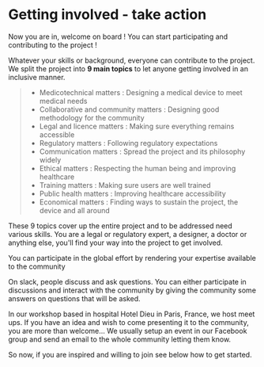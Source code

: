 # Getting involved - take action
Now you are in, welcome on board ! You can start participating and contributing to the project !

Whatever your skills or background, everyone can contribute to the project. We split the project into **9 main topics** to let anyone getting involved in an inclusive manner. 

> - Medicotechnical matters : Designing a medical device to meet medical needs
> - Collaborative and community matters : Designing good methodology for the community
> - Legal and licence matters : Making sure everything remains accessible
> - Regulatory matters : Following regulatory expectations
> - Communication matters : Spread the project and its philosophy widely
> - Ethical matters : Respecting the human being and improving healthcare
> - Training matters : Making sure users are well trained
> - Public health matters : Improving healthcare accessibility
> - Economical matters : Finding ways to sustain the project, the device and all around

These 9 topics cover up the entire project and to be addressed need various skills. You are a legal or regulatory expert, a designer, a doctor or anything else, you'll find your way into the project to get involved. 

You can participate in the global effort by rendering your expertise available to the community 

On slack, people discuss and ask questions. You can either participate in discussions and interact with the community by giving the community some answers on questions that will be asked. 

In our workshop based in hospital Hotel Dieu in Paris, France, we host meet ups. If you have an idea and wish to come presenting it to the community, you are more than welcome… We usually setup an event in our Facebook group and send an email to the whole community letting them know. 

So now, if you are inspired and willing to join see below how to get started. 
